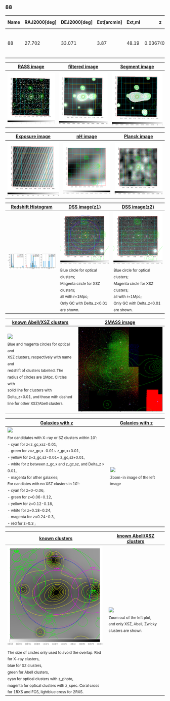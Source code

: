 <div STYLE="page-break-after: always;"></div>

### 88

|Name|RAJ2000[deg]|DEJ2000[deg] |Ext[arcmin]| Ext,ml | z | z_src| C|GC(XSZ,Delta_z<0.01)| GC(OPT,Delta_z<0.01)|GC| R_sig[arcmin] | R500[arcmin] | R500[Mpc]| CRsig[c/s] | CR500[c/s] |L500[1E44 erg/s]|F500[1E-12 erg/s/cm^2]| M500[1E14 Msun]|Tx[keV]|Cnt_sig|Beta|Rc[arcmin]|Comment|Alias|
|---|---|---|---|---|---|------|---|--------|---------|----------|---|---|---|---|---|---|---|---|---|---|---|---|---|---|
|88| 27.702| 33.071| 3.87| 48.19| 0.0367(0.005)| z1, z_xsz| B| MCXC, Tar| A, N| A, F20, MCXC, N, SPI, Tar, W| 27.169| 17.219| 0.753| 0.622(0.085)| 0.586(0.080)| 0.315(0.038)| 10.094(1.224)| 1.26(0.08)| 2.50(0.10)| 175.0| 0.507(-0.005+0.011)| 5.363(-0.393+0.457)| -| k466|

|[RASS image](../image/88/88_img.pdf)|[filtered image](../image/88/88_fil.pdf)|[Segment image](../image/88/88_seg.pdf)|
|-------------------|--------------------|-------------------|
| <img src="../image/88/88_img.png" width="300">  | <img src="../image/88/88_fil.png" width="300">   | <img src="../image/88/88_seg.png" width="300">  |

|[Exposure image](../image/88/88_mex.pdf)| [nH image](../image/88/88_nh.pdf)| [Planck image](../image/88/88_p.pdf)|
|-------------------|--------------------|-------------------|
|<img src="../image/88/88_mex.png" width="300">   | <img src="../image/88/88_nh.png" width="300">    | <img src="../image/88/88_p.png" width="300"> |

|[Redshift Histogram](../image/88/88_zg.pdf) | [DSS image(z1)](../image/88/88_dss_z1.pdf)      |  [DSS image(z2)](../image/88/88_dss_z2.pdf)    |
|-------------------|--------------------|-------------------|
|<img src="../image/88/88_zg.png" width="300"> |<img src="../image/88/88_dss_z1.png" width="300"> <sub><br>Blue circle for optical clusters; <br>Magenta circle for XSZ clusters; <br>all with r=1Mpc; <br>Only GC with Delta_z<0.01 are shown. </sub>| <img src="../image/88/88_dss_z2.png" width="300"><sub><br>Blue circle for optical clusters; <br>Magenta circle for XSZ clusters; <br>all with r=1Mpc; <br>Only GC with Delta_z<0.01 are shown. </sub> |

|[known Abell/XSZ clusters](../image/88/88_m.pdf) | [2MASS image](../image/88/88_2mass.pdf)      |
|-------------------|-------------------|
|<img src=../image/88/88_m.png width="300"> <br><sub>Blue and magenta circles for optical and <br>XSZ clusters, respectively with name and <br>redshift of clusters labelled. The <br>radius of circles are 1Mpc. Circles with <br>solid line for clusters with <br>Delta_z<0.01, and those with dashed <br>line for other XSZ/Abell clusters.        </sub>|<img src="../image/88/88_2mass.png" width="300">  |

|[Galaxies with z](../image/88/88_opt_ned.pdf) |[Galaxies with z](../image/88/88_opt_ned_zoom.pdf) |
|-------------------|-------------------|
| <img src=../image/88/88_opt_ned.png width="300"> <br><sub> For candidates with X-ray or SZ clusters within 10': <br> - cyan for z<z_gc,xsz-0.01, <br> - green for z=z_gc,x-0.01~ z_gc,x+0.01, <br> - yellow for z=z_gc,sz-0.01~ z_gc,sz+0.01, <br> - white for z between z_gc,x and z_gc,sz, and Delta_z > 0.01, <br> - magenta for other galaxies; <br>For candiates with no XSZ clusters in 10': <br> - cyan for z=0-0.06, <br> - green for z=0.06-0.12, <br> - yellow for z=0.12-0.18, <br> - white for z=0.18-0.24, <br> - magenta for z=0.24-0.3, <br> - red for z>0.3 ;  </sub>|<img src=../image/88/88_opt_ned_zoom.png width="300">  <br><sub> Zoom-in image of the left image</sub>|

|[known clusters](../image/88/88_gc.pdf) |[known Abell/XSZ clusters](../image/88/88_gc_large.pdf) |
|-------------------|-------------------|
| <img src=../image/88/88_gc.png width="300"> <br><sub> The size of circles only used to avoid the overlap. Red for X-ray clusters, <br> blue for SZ clusters, <br> green for Abell clusters, <br> cyan for optical clusters with z_photo, <br> magenta for optical clusters with z_spec. Coral cross for 1RXS and FCS, lightblue cross for 2RXS. </sub>|<img src=../image/88/88_gc_large.png width="300"> <br><sub> Zoom out of the left plot, <br> and only XSZ, Abell, Zwicky clusters are shown. </sub> |



